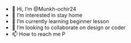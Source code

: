 - 👋 Hi, I’m @Munkh-ochir24
- 👀 I’m interested in stay home
- 🌱 I’m currently learning beginner lesson
- 💞️ I’m looking to collaborate on design or coder
- 📫 How to reach me P

<!---
Munkh-ochir24/Munkh-ochir24 is a ✨ special ✨ repository because its `README.md` (this file) appears on your GitHub profile.
You can click the Preview link to take a look at your changes.
--->
